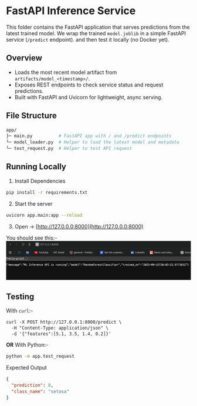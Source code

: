 # FastAPI Inference Service
This folder contains the FastAPI application that serves predictions from the latest trained model. We wrap the trained `model.joblib` in a simple FastAPI service (`/predict` endpoint).
and then test it locally (no Docker yet).

## Overview
- Loads the most recent model artifact from `artifacts/model_<timestamp>/`.
- Exposes REST endpoints to check service status and request predictions.
- Built with FastAPI and Uvicorn for lightweight, async serving.

## File Structure
```bash
app/
├─ main.py          # FastAPI app with / and /predict endpoints
└─ model_loader.py  # Helper to load the latest model and metadata
└─ test_request.py  # Helper to test API request
```

## Running Locally
1. Install Dependencies
```bash
pip install -r requirements.txt
```

2. Start the server
```bash
uvicorn app.main:app --reload
```

3. Open -> [http://127.0.0.0:8000](http://127.0.0.0:8000)

You should see this:-
![image](images/GET_API_Endpoint.png)

## Testing
With `curl`:-
```curl
curl -X POST http://127.0.0.1:8000/predict \
  -H "Content-Type: application/json" \
  -d '{"features":[5.1, 3.5, 1.4, 0.2]}'
```

**OR** With Python:-
```bash
python -m app.test_request
```

Expected Output
```json
{
  "prediction": 0,
  "class_name": "setosa"
}
```